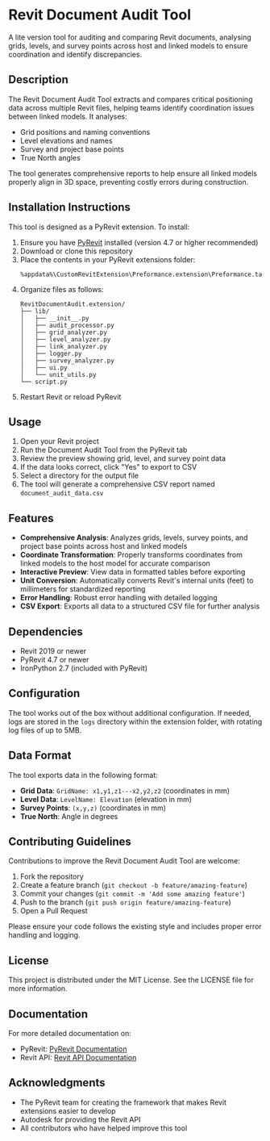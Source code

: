# Revit Document Audit Tool

A lite version tool for auditing and comparing Revit documents, analysing grids, levels, and survey points across host and linked models to ensure coordination and identify discrepancies.

## Description

The Revit Document Audit Tool extracts and compares critical positioning data across multiple Revit files, helping teams identify coordination issues between linked models. It analyses:

- Grid positions and naming conventions
- Level elevations and names
- Survey and project base points
- True North angles

The tool generates comprehensive reports to help ensure all linked models properly align in 3D space, preventing costly errors during construction.

## Installation Instructions

This tool is designed as a PyRevit extension. To install:

1. Ensure you have [PyRevit](https://github.com/eirannejad/pyrevit) installed (version 4.7 or higher recommended)
2. Download or clone this repository
3. Place the contents in your PyRevit extensions folder:
   ```
   %appdata%\CustomRevitExtension\Preformance.extension\Preformance.tab\Audit.panel
   ```
4. Organize files as follows:
   ```
   RevitDocumentAudit.extension/
   ├── lib/
   │   ├── __init__.py
   │   ├── audit_processor.py
   │   ├── grid_analyzer.py
   │   ├── level_analyzer.py
   │   ├── link_analyzer.py
   │   ├── logger.py
   │   ├── survey_analyzer.py
   │   ├── ui.py
   │   └── unit_utils.py
   └── script.py
   ```
5. Restart Revit or reload PyRevit

## Usage

1. Open your Revit project
2. Run the Document Audit Tool from the PyRevit tab
3. Review the preview showing grid, level, and survey point data
4. If the data looks correct, click "Yes" to export to CSV
5. Select a directory for the output file
6. The tool will generate a comprehensive CSV report named `document_audit_data.csv`

## Features

- **Comprehensive Analysis**: Analyzes grids, levels, survey points, and project base points across host and linked models
- **Coordinate Transformation**: Properly transforms coordinates from linked models to the host model for accurate comparison
- **Interactive Preview**: View data in formatted tables before exporting
- **Unit Conversion**: Automatically converts Revit's internal units (feet) to millimeters for standardized reporting
- **Error Handling**: Robust error handling with detailed logging
- **CSV Export**: Exports all data to a structured CSV file for further analysis

## Dependencies

- Revit 2019 or newer
- PyRevit 4.7 or newer
- IronPython 2.7 (included with PyRevit)

## Configuration

The tool works out of the box without additional configuration. If needed, logs are stored in the `logs` directory within the extension folder, with rotating log files of up to 5MB.

## Data Format

The tool exports data in the following format:

- **Grid Data**: `GridName: x1,y1,z1---x2,y2,z2` (coordinates in mm)
- **Level Data**: `LevelName: Elevation` (elevation in mm)
- **Survey Points**: `(x,y,z)` (coordinates in mm)
- **True North**: Angle in degrees

## Contributing Guidelines

Contributions to improve the Revit Document Audit Tool are welcome:

1. Fork the repository
2. Create a feature branch (`git checkout -b feature/amazing-feature`)
3. Commit your changes (`git commit -m 'Add some amazing feature'`)
4. Push to the branch (`git push origin feature/amazing-feature`)
5. Open a Pull Request

Please ensure your code follows the existing style and includes proper error handling and logging.

## License

This project is distributed under the MIT License. See the LICENSE file for more information.

## Documentation

For more detailed documentation on:
- PyRevit: [PyRevit Documentation](https://www.notion.so/pyRevit-bd907d6292ed4ce997c46e84b6ef67a0)
- Revit API: [Revit API Documentation](https://www.revitapidocs.com/)
## Acknowledgments

- The PyRevit team for creating the framework that makes Revit extensions easier to develop
- Autodesk for providing the Revit API
- All contributors who have helped improve this tool
